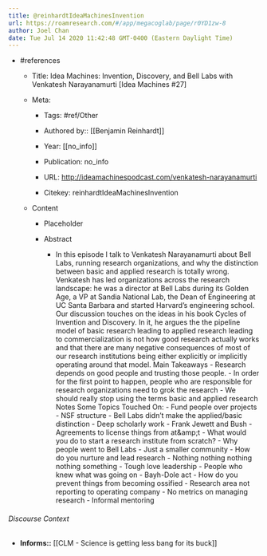 ```yaml
---
title: @reinhardtIdeaMachinesInvention
url: https://roamresearch.com/#/app/megacoglab/page/r0YD1zw-8
author: Joel Chan
date: Tue Jul 14 2020 11:42:48 GMT-0400 (Eastern Daylight Time)
---
```


- #references

    - Title: Idea Machines: Invention, Discovery, and Bell Labs with Venkatesh Narayanamurti [Idea Machines \#27]

    - Meta:

        - Tags: #ref/Other

        - Authored by::  [[Benjamin Reinhardt]]

        - Year: [[no_info]]

        - Publication: no_info

        - URL: http://ideamachinespodcast.com/venkatesh-narayanamurti

        - Citekey: reinhardtIdeaMachinesInvention

    - Content

        - Placeholder

        - Abstract

            - In this episode I talk to Venkatesh Narayanamurti about Bell Labs, running research organizations, and why the distinction between basic and applied research is totally wrong. Venkatesh has led organizations across the research landscape: he was a director at Bell Labs during its Golden Age, a VP at Sandia National Lab, the Dean of Engineering at UC Santa Barbara and started Harvard’s engineering school. Our discussion touches on the ideas in his book Cycles of Invention and Discovery. In it, he argues the the pipeline model of basic research leading to applied research leading to commercialization is not how good research actually works and that there are many negative consequences of most of our research institutions being either explicitly or implicitly operating around that model. Main Takeaways - Research depends on good people and trusting those people. - In order for the first point to happen, people who are responsible for research organizations need to grok the research - We should really stop using the terms basic and applied research Notes    Some Topics Touched On: - Fund people over projects - NSF structure - Bell Labs didn’t make the applied/basic distinction - Deep scholarly work - Frank Jewett and Bush - Agreements to license things from at\&amp;t - What would you do to start a research institute from scratch? - Why people went to Bell Labs - Just a smaller community - How do you nurture and lead research - Nothing nothing nothing nothing something - Tough love leadership - People who knew what was going on - Bayh-Dole act - How do you prevent things from becoming ossified - Research area not reporting to operating company - No metrics on managing research - Informal mentoring

###### Discourse Context

- **Informs::** [[CLM - Science is getting less bang for its buck]]
